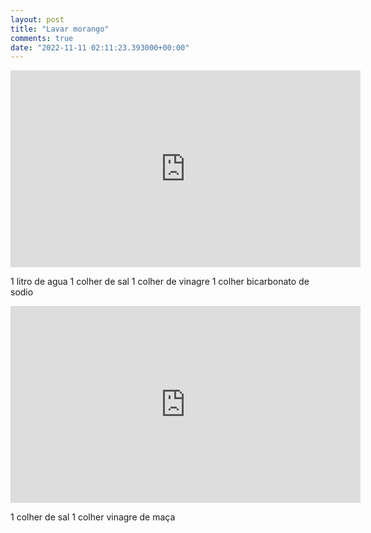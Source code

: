 ```yaml
---
layout: post
title: "Lavar morango"
comments: true
date: "2022-11-11 02:11:23.393000+00:00"
---
```


<iframe width="560" height="315" src="https://www.youtube.com/embed/BFK3gSnApDo" title="YouTube video player" frameborder="0" allow="accelerometer; autoplay; clipboard-write; encrypted-media; gyroscope; picture-in-picture" allowfullscreen></iframe>

1 litro de agua
1 colher de sal
1 colher de vinagre
1 colher bicarbonato de sodio

<iframe width="560" height="315" src="https://www.youtube.com/embed/Tixk_dytIa8" title="YouTube video player" frameborder="0" allow="accelerometer; autoplay; clipboard-write; encrypted-media; gyroscope; picture-in-picture" allowfullscreen></iframe>

1 colher de sal
1 colher vinagre de maça